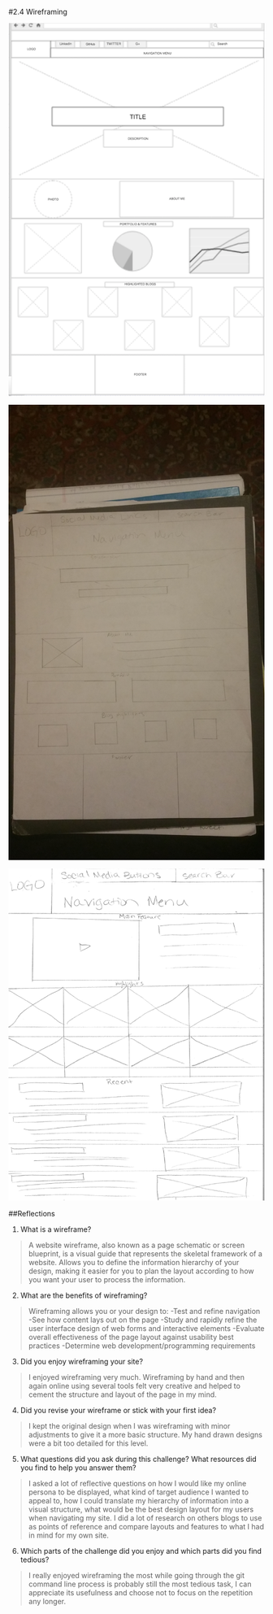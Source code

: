 #2.4 Wireframing


![Index Wireframe](/week-2/imgs/wireframe-index.png)

![Index Wireframe](/week-2/imgs/index-wireframe_drawing.jpg)

![Blog Wireframe](/week-2/imgs/wireframe-blog-index.jpg)


##Reflections

1. What is a wireframe?

>A website wireframe, also known as a page schematic or screen blueprint, is a visual guide that represents the skeletal framework of a website. Allows you to define the information hierarchy of your design, making it easier for you to plan the layout according to how you want your user to process the information.

2. What are the benefits of wireframing?

>Wireframing allows you or your design to:
  -Test and refine navigation
  -See how content lays out on the page
  -Study and rapidly refine the user interface design of web forms and interactive elements
  -Evaluate overall effectiveness of the page layout against usability best practices
  -Determine web development/programming requirements

3. Did you enjoy wireframing your site?

>I enjoyed wireframing very much. Wireframing by hand and then again online using several tools felt very creative and helped to cement the structure and layout of the page in my mind.

4. Did you revise your wireframe or stick with your first idea?

>I kept the original design when I was wireframing with minor adjustments to give it a more basic structure. My hand drawn designs were a bit too detailed for this level.

5. What questions did you ask during this challenge? What resources did you find to help you answer them?

>I asked a lot of reflective questions on how I would like my online persona to be displayed, what kind of target audience I wanted to appeal to, how I could translate my hierarchy of information into a visual structure, what would be the best design layout for my users when navigating my site. I did a lot of research on others blogs to use as points of reference and compare layouts and features to what I had in mind for my own site.

6. Which parts of the challenge did you enjoy and which parts did you find tedious?

>I really enjoyed wireframing the most while going through the git command line process is probably still the most tedious task, I can appreciate its usefulness and choose not to focus on the repetition any longer.

